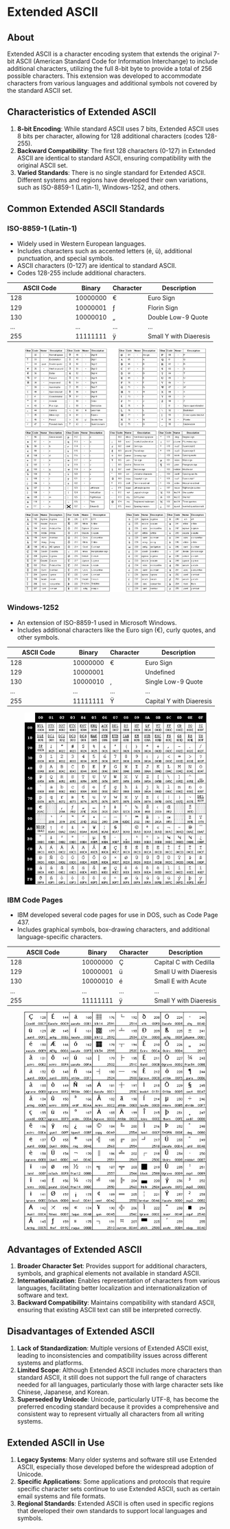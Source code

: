 # Extended ASCII

## About

Extended ASCII is a character encoding system that extends the original 7-bit ASCII (American Standard Code for Information Interchange) to include additional characters, utilizing the full 8-bit byte to provide a total of 256 possible characters. This extension was developed to accommodate characters from various languages and additional symbols not covered by the standard ASCII set.

## Characteristics of Extended ASCII

1. **8-bit Encoding**: While standard ASCII uses 7 bits, Extended ASCII uses 8 bits per character, allowing for 128 additional characters (codes 128-255).
2. **Backward Compatibility**: The first 128 characters (0-127) in Extended ASCII are identical to standard ASCII, ensuring compatibility with the original ASCII set.
3. **Varied Standards**: There is no single standard for Extended ASCII. Different systems and regions have developed their own variations, such as ISO-8859-1 (Latin-1), Windows-1252, and others.

## Common Extended ASCII Standards

### **ISO-8859-1 (Latin-1)**

* Widely used in Western European languages.
* Includes characters such as accented letters (é, ü), additional punctuation, and special symbols.
* ASCII characters (0-127) are identical to standard ASCII.
* Codes 128-255 include additional characters.

<table><thead><tr><th width="138">ASCII Code</th><th>Binary</th><th>Character</th><th>Description</th></tr></thead><tbody><tr><td>128</td><td>10000000</td><td>€</td><td>Euro Sign</td></tr><tr><td>129</td><td>10000001</td><td>ƒ</td><td>Florin Sign</td></tr><tr><td>130</td><td>10000010</td><td>„</td><td>Double Low-9 Quote</td></tr><tr><td>...</td><td>...</td><td>...</td><td>...</td></tr><tr><td>255</td><td>11111111</td><td>ÿ</td><td>Small Y with Diaeresis</td></tr></tbody></table>

<figure><img src="../../../../../../.gitbook/assets/image (196).png" alt=""><figcaption></figcaption></figure>

### **Windows-1252**

* An extension of ISO-8859-1 used in Microsoft Windows.
* Includes additional characters like the Euro sign (€), curly quotes, and other symbols.

<table><thead><tr><th width="132">ASCII Code</th><th>Binary</th><th>Character</th><th>Description</th></tr></thead><tbody><tr><td>128</td><td>10000000</td><td>€</td><td>Euro Sign</td></tr><tr><td>129</td><td>10000001</td><td></td><td>Undefined</td></tr><tr><td>130</td><td>10000010</td><td>‚</td><td>Single Low-9 Quote</td></tr><tr><td>...</td><td>...</td><td>...</td><td>...</td></tr><tr><td>255</td><td>11111111</td><td>Ÿ</td><td>Capital Y with Diaeresis</td></tr></tbody></table>

<figure><img src="../../../../../../.gitbook/assets/image (197).png" alt=""><figcaption></figcaption></figure>

### **IBM Code Pages**

* IBM developed several code pages for use in DOS, such as Code Page 437.
* Includes graphical symbols, box-drawing characters, and additional language-specific characters.

<table><thead><tr><th width="153">ASCII Code</th><th>Binary</th><th>Character</th><th>Description</th></tr></thead><tbody><tr><td>128</td><td>10000000</td><td>Ç</td><td>Capital C with Cedilla</td></tr><tr><td>129</td><td>10000001</td><td>ü</td><td>Small U with Diaeresis</td></tr><tr><td>130</td><td>10000010</td><td>é</td><td>Small E with Acute</td></tr><tr><td>...</td><td>...</td><td>...</td><td>...</td></tr><tr><td>255</td><td>11111111</td><td> ÿ</td><td>Small Y with Diaeresis</td></tr></tbody></table>

<figure><img src="../../../../../../.gitbook/assets/image (198).png" alt=""><figcaption></figcaption></figure>

## Advantages of Extended ASCII

1. **Broader Character Set**: Provides support for additional characters, symbols, and graphical elements not available in standard ASCII.
2. **Internationalization**: Enables representation of characters from various languages, facilitating better localization and internationalization of software and text.
3. **Backward Compatibility**: Maintains compatibility with standard ASCII, ensuring that existing ASCII text can still be interpreted correctly.

## Disadvantages of Extended ASCII

1. **Lack of Standardization**: Multiple versions of Extended ASCII exist, leading to inconsistencies and compatibility issues across different systems and platforms.
2. **Limited Scope**: Although Extended ASCII includes more characters than standard ASCII, it still does not support the full range of characters needed for all languages, particularly those with large character sets like Chinese, Japanese, and Korean.
3. **Superseded by Unicode**: Unicode, particularly UTF-8, has become the preferred encoding standard because it provides a comprehensive and consistent way to represent virtually all characters from all writing systems.

## Extended ASCII in Use

1. **Legacy Systems**: Many older systems and software still use Extended ASCII, especially those developed before the widespread adoption of Unicode.
2. **Specific Applications**: Some applications and protocols that require specific character sets continue to use Extended ASCII, such as certain email systems and file formats.
3. **Regional Standards**: Extended ASCII is often used in specific regions that developed their own standards to support local languages and symbols.

